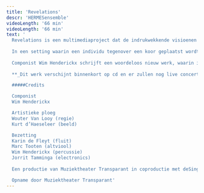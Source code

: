 ```yaml
---
title: 'Revelations'
descr: 'HERMESensemble'
videoLength: '66 min'
videoLength: '66 min'
text: '
  Revelations is een multimediaproject dat de indrukwekkende visioenen van de 13e-eeuwse dichteres en mystica Hadewijch van Antwerpen (s.d.-1248) als uitgangspunt neemt. Haar getuigenissen behoren tot de verbazingwekkendste teksten uit onze literatuurgeschiedenis. In de traditie van de middeleeuwse christelijke mystiek beschrijft Hadewijch in haar Visioenen een extatische liefdesrelatie met de goddelijke Ander; passie is hierbij het sleutelwoord.
  
  In een setting waarin een individu tegenover een koor geplaatst wordt, zoekt Revelations naar de kracht van visionaire ervaringen en extase in onze hedendaagse context.
  
  Componist Wim Henderickx schrijft een woordeloos nieuw werk, waarin inspiratie van middeleeuwse en renaissancemuziek voor vrouwenstemmen doorklinkt. HERMESensemble en de elektronische muziek van Jorrit Tamminga krijgen een belangrijke plaats in zijn partituur. Na Void en De koningin zonder land werkt Wim Henderickx opnieuw samen met regisseur Wouter Van Looy, die voor Revelations een immateriële installatie met licht en rook creëert waarin de beelden van videokunstenaar Kurt d’Haeseleer aan Hadewijchs mystiek refereren.
  
  **_Dit werk verschijnt binnenkort op cd en er zullen nog live concerten volgen._**

  #####Credits

  Componist
  Wim Henderickx

  Artistieke ploeg
  Wouter Van Looy (regie)
  Kurt d’Haeseleer (beeld)

  Bezetting
  Karin de Fleyt (fluit)
  Marc Tooten (altviool)
  Wim Henderickx (percussie)
  Jorrit Tamminga (electronics)
  
  Een productie van Muziektheater Transparant in coproductie met deSingel, Operadagen Rotterdam, HERMESensemble en Cappella Amsterdam

  Opname door Muziektheater Transparant'
---
```

